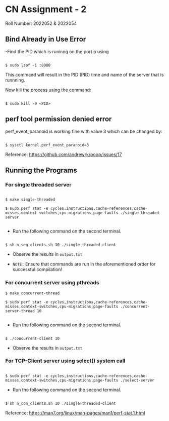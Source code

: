 # CN Assignment - 2

Roll Number: 2022052 & 2022054

## Bind Already in Use Error 

-Find the PID which is runinng on the port p using

```shell

$ sudo lsof -i :8080

```
This command will result in the PID (PID) time and name of the server that is runnning. 

Now kill the process using the command:

``` shell

$ sudo kill -9 <PID>

```

## perf tool permission denied error 

perf_event_paranoid is working fine with value 3 which can be changed by:

``` shell

$ sysctl kernel.perf_event_paranoid=3

```

Reference: https://github.com/andrewrk/poop/issues/17



## Running the Programs

### For single threaded server

```shell

$ make single-threaded

$ sudo perf stat -e cycles,instructions,cache-references,cache-misses,context-switches,cpu-migrations,page-faults ./single-threaded-server


```
-  Run the following command on the second terminal.

```shell

$ sh n_seq_clients.sh 10 ./single-threaded-client

```
- Observe the results in `output.txt`

- `NOTE:` Ensure that commands are run in the aforementioned order for successful compilation!


### For concurrent server using pthreads


```shell
$ make concurrent-thread

$ sudo perf stat -e cycles,instructions,cache-references,cache-misses,context-switches,cpu-migrations,page-faults ./concurrent-server-thread 10


```

-  Run the following command on the second terminal.

```shell

$ ./concurrent-client 10

```

- Observe the results in `output.txt`

### For TCP-Client server using select() system call

```shell

$ sudo perf stat -e cycles,instructions,cache-references,cache-misses,context-switches,cpu-migrations,page-faults ./select-server

```

-  Run the following command on the second terminal.

```shell

$ sh n_con_clients.sh 10 ./single-threaded-client

```

Reference: https://man7.org/linux/man-pages/man1/perf-stat.1.html
